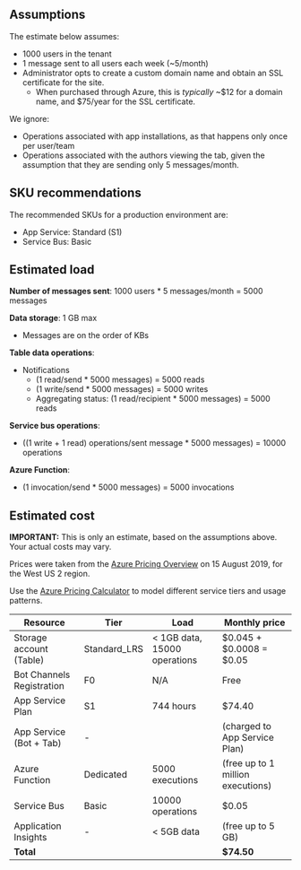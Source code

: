 ## Assumptions

The estimate below assumes:
* 1000 users in the tenant
* 1 message sent to all users each week (~5/month)
* Administrator opts to create a custom domain name and obtain an SSL certificate for the site. 
    * When purchased through Azure, this is *typically* ~$12 for a domain name, and $75/year for the SSL certificate.

We ignore:
* Operations associated with app installations, as that happens only once per user/team
* Operations associated with the authors viewing the tab, given the assumption that they are sending only 5 messages/month.

## SKU recommendations

The recommended SKUs for a production environment are:
* App Service: Standard (S1)
* Service Bus: Basic

## Estimated load

**Number of messages sent**: 1000 users * 5 messages/month = 5000 messages

**Data storage**: 1 GB max    
* Messages are on the order of KBs

**Table data operations**:
* Notifications
    * (1 read/send * 5000 messages) = 5000 reads
    * (1 write/send * 5000 messages) = 5000 writes
    * Aggregating status: (1 read/recipient * 5000 messages) = 5000 reads

**Service bus operations**:
* ((1 write + 1 read) operations/sent message * 5000 messages) = 10000 operations

**Azure Function**:
* (1 invocation/send * 5000 messages) = 5000 invocations

## Estimated cost

**IMPORTANT:** This is only an estimate, based on the assumptions above. Your actual costs may vary.

Prices were taken from the [Azure Pricing Overview](https://azure.microsoft.com/en-us/pricing/) on 15 August 2019, for the West US 2 region.

Use the [Azure Pricing Calculator](https://azure.com/e/c3bb51eeb3284a399ac2e9034883fcfa) to model different service tiers and usage patterns.

Resource                                    | Tier          | Load              | Monthly price
---                                         | ---           | ---               | --- 
Storage account (Table)                     | Standard_LRS  | < 1GB data, 15000 operations | $0.045 + $0.0008 = $0.05
Bot Channels Registration                   | F0            | N/A               | Free
App Service Plan                            | S1            | 744 hours         | $74.40
App Service (Bot + Tab)                     | -             |                   | (charged to App Service Plan) 
Azure Function                              | Dedicated     | 5000 executions   | (free up to 1 million executions)
Service Bus                                 | Basic         | 10000 operations  | $0.05
Application Insights                        | -             | < 5GB data        | (free up to 5 GB)
**Total**                                   |               |                   | **$74.50**
